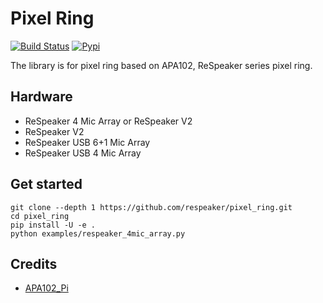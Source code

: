 Pixel Ring
==========

[![Build Status](https://travis-ci.org/respeaker/pixel_ring.svg?branch=master)](https://travis-ci.org/respeaker/pixel_ring)
[![Pypi](https://img.shields.io/pypi/v/pixel_ring.svg)](https://pypi.python.org/pypi/pixel_ring)


The library is for pixel ring based on APA102, ReSpeaker series pixel ring.

## Hardware
+ ReSpeaker 4 Mic Array or ReSpeaker V2
+ ReSpeaker V2
+ ReSpeaker USB 6+1 Mic Array
+ ReSpeaker USB 4 Mic Array

## Get started
```
git clone --depth 1 https://github.com/respeaker/pixel_ring.git
cd pixel_ring
pip install -U -e .
python examples/respeaker_4mic_array.py
```


## Credits
+ [APA102_Pi](https://github.com/tinue/APA102_Pi)
